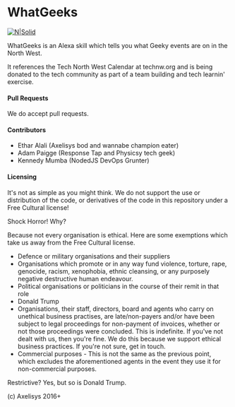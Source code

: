 # WhatGeeks

[![N|Solid](https://s3.amazonaws.com/CAPS-SSE/echo_developer/9f6d6fe4b2d9449189db15dd0ddc3a8f/APP_ICON?versionId=1QmbHNuSy59R3iQR08g5iyxuM_U6kYfF&AWSAccessKeyId=AKIAIPQVCQDA4Q7UBRKQ&Expires=1484341618&Signature=zSYRsfi%2BivSCJTWNtPU0yHLKuXc%3D)](https://nodesource.com/products/nsolid)

WhatGeeks is an Alexa skill which tells you what Geeky events are on in the North West. 

It references the Tech North West Calendar at technw.org and is being donated to the tech community as part of a team building and tech learnin' exercise. 

#### Pull Requests
We do accept pull requests. 

#### Contributors
* Ethar Alali (Axelisys bod and wannabe champion eater)
* Adam Paigge (Response Tap and Physicsy tech geek)
* Kennedy Mumba (NodedJS DevOps Grunter)

#### Licensing
It's not as simple as you might think. We do not support the use or distribution of the code, or derivatives of the code in this repository under a Free Cultural license!

Shock Horror! Why? 

Because not every organisation is ethical. Here are some exemptions which take us away from the Free Cultural license.

* Defence or military organisations and their suppliers
* Organisations which promote or in any way fund violence, torture, rape, genocide, racism, xenophobia, ethnic cleansing, or any purposely negative destructive human endeavour. 
* Political organisations or politicians in the course of their remit in that role
* Donald Trump
* Organisations, their staff, directors, board and agents who carry on unethical business practises, are late/non-payers and/or have been subject to legal proceedings for non-payment of invoices, whether or not those proceedings were concluded. This is indefinite. If you've not dealt with us, then you're fine. We do this because we support ethical business practices. If you're not sure, get in touch. 
* Commercial purposes - This is not the same as the previous point, which excludes the aforementioned agents in the event they use it for non-commercial purposes. 

Restrictive? Yes, but so is Donald Trump.

(c) Axelisys 2016+